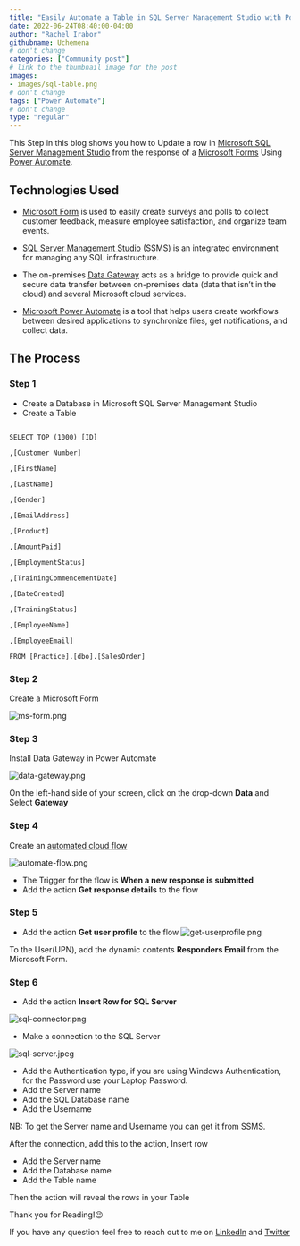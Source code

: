 ```yaml
---
title: "Easily Automate a Table in SQL Server Management Studio with Power Automate"
date: 2022-06-24T08:40:00-04:00
author: "Rachel Irabor"
githubname: Uchemena
# don't change
categories: ["Community post"]
# link to the thumbnail image for the post
images:
- images/sql-table.png
# don't change
tags: ["Power Automate"]
# don't change
type: "regular"
---
```


This Step in this blog shows you how to Update a row in [Microsoft SQL Server Management Studio](https://docs.microsoft.com/sql/ssms/sql-server-management-studio-ssms?view=sql-server-ver16) from the response of a [Microsoft Forms](https://www.microsoft.com/microsoft-365/online-surveys-polls-quizzes) Using [Power Automate](https://smartbridge.com/what-is-microsoft-power-automate/).

## Technologies Used

* [Microsoft Form](https://www.microsoft.com/microsoft-365/online-surveys-polls-quizzes) is used to easily create surveys and polls to collect customer feedback, measure employee satisfaction, and organize team events.

* [SQL Server Management Studio](https://docs.microsoft.com/sql/ssms/sql-server-management-studio-ssms?view=sql-server-ver16) (SSMS) is an integrated environment for managing any SQL infrastructure.

* The on-premises [Data Gateway](https://docs.microsoft.com/power-automate/gateway-reference) acts as a bridge to provide quick and secure data transfer between on-premises data (data that isn’t in the cloud) and several Microsoft cloud services.

* [Microsoft Power Automate](https://flow.microsoft.com) is a tool that helps users create workflows between desired applications to synchronize files, get notifications, and collect data.

##  The Process

### Step 1

* Create a Database in Microsoft SQL Server Management Studio
* Create a Table

```

SELECT TOP (1000) [ID]

,[Customer Number]

,[FirstName]

,[LastName]

,[Gender]

,[EmailAddress]

,[Product]

,[AmountPaid]

,[EmploymentStatus]

,[TrainingCommencementDate]

,[DateCreated]

,[TrainingStatus]

,[EmployeeName]

,[EmployeeEmail]

FROM [Practice].[dbo].[SalesOrder]

```

### Step 2

Create a Microsoft Form

![ms-form.png](images/ms-form.png)

### Step 3

Install Data Gateway in Power Automate

![data-gateway.png](images/data-gateway.png)

On the left-hand side of your screen, click on the drop-down **Data** and Select **Gateway**

### Step 4

Create an [automated cloud flow](https://docs.microsoft.com/en-us/power-automate/flow-types)

![automate-flow.png](images/automate-flow.png)

* The Trigger for the flow is **When a new response is submitted**
* Add the action **Get response details** to the flow

### Step 5

* Add the action **Get user profile** to the flow
![get-userprofile.png](images/get-userprofile.png)

To the User(UPN), add the dynamic contents **Responders Email** from the Microsoft Form.

### Step 6

* Add the action **Insert Row for SQL Server**

![sql-connector.png](images/sql-connector.png)

* Make a connection to the SQL Server

![sql-server.jpeg](images/sql-server.jpeg)

* Add the Authentication type, if you are using Windows Authentication, for the Password use your Laptop Password.
* Add the Server name
* Add the SQL Database name
* Add the Username

NB: To get the Server name and Username you can get it from SSMS.

After the connection, add this to the action, Insert row

* Add the Server name
* Add the Database name
* Add the Table name

Then the action will reveal the rows in your Table

Thank you for Reading!😉

If you have any question feel free to reach out to me on [Linkedln](https://www.linkedin.com/in/rachelirabor/) and [Twitter](https://twitter.com/Richie4love)
